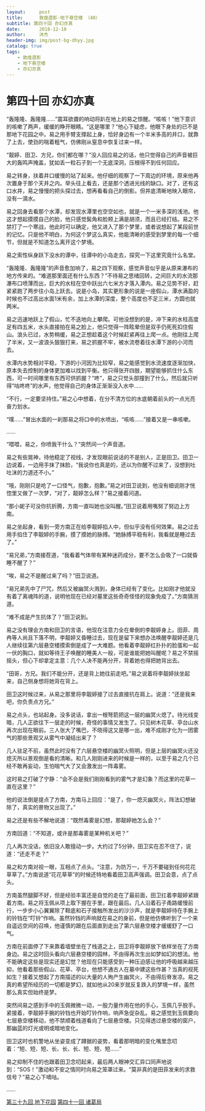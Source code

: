 ```yaml
---
layout:     post
title:      敦煌遗影·地下悬空楼 （40）
subtitle: 第四十回 亦幻亦真
date:       2018-12-10
author:     沐杰
header-img: img/post-bg-dhyy.jpg
catalog: true
tags:
    - 敦煌遗影
    - 地下悬空楼
    - 亦幻亦真
---
```

# 第四十回 亦幻亦真

“轰隆隆、轰隆隆……”震耳欲聋的响动将趴在地上的易之惊醒。“咳咳！”他下意识的咳嗽了两声，缓缓的睁开眼睛。“这是哪里？”他心下疑虑，他眼下身处的已不是那地下花园之中。易之用手臂支撑起上身，恰好身边有一个半米多高的井口，就靠了上去，使劲的喘着粗气，仿佛刚从窒息中恢复过来一样。

“靓婷、田卫、方兄，你们都在哪？”没人回应易之的话，他只觉得自己的声音被巨大的轰鸣声掩盖，犹如丢一粒石子到一个无底深洞，压根得不到任何回应。

易之转身，扶着井口缓慢的站了起来。他仔细的观察了一下周边的环境，原来他再次置身于那个天井之内。举头往上看去，还是那个透进光线的缺口。对了，还有这口水井，易之慢慢的把头探过去，想再看看自己的倒影。但井底清晰地映入眼帘，没有一滴水。

易之回身去看那个水潭，却发现水潭里也空空如也，就是一个一米多深的浅池。他这才想起摸摸自己的脸，他只感觉鬓角和脸颊上满是胡须，而且已经打结。易之不禁打了一个寒战，他此时可以确定，他又进入了那个梦里，或者说想起了某段前世的记忆。只是他不明白，为何这个梦这么真实，他能清晰的感受到梦里的每一个细节，但就是不知道怎么离开这个梦境。

易之索性纵身跃下没水的谭中，往谭中的小岛走去，探究一下这里究竟什么名堂。

“轰隆隆、轰隆隆”的声音愈加响了，易之四下观察，感觉声音似乎是从原来瀑布的地方传来的。“难道那里面还有什么东西？”不待易之思绪回转，之间巨大的水流那瀑布口喷薄而出，巨大的水柱在空中跃出六七米方才落入潭内。易之见势不好，赶紧紧跑了两步往小岛上跃去。说是小岛，其实更形象的说是一座假山，潭水满盈的时候也不过高出水面1米有余，加上水潭的深度，整个高度也不足三米，方圆也就两米。

易之迅速地跃上了假山，忙不迭地向上攀爬。可他没想到的是，冲下来的水柱高度足有四五米，水头直接拍在易之脸上，他只觉得一阵眩晕但是双手仍死死扣住假山。浪头已过，水势稍缓，易之正想趁着这个时候赶紧再往上爬一点。他刚往上爬了半米，又一波浪头狠狠打来，易之抓握不牢，被水流卷着往水潭下游的小河而去。

水潭内水势相对平稳，下游的小河因为比较窄，易之能感觉到水流速度逐渐加快，原本失去控制的身体更加难以找到平衡。他只得张开四肢，期望能够抓住什么东西，可一时间哪里有东西可供抓握？“咚”，易之只觉头部撞到了什么，然后就只听得“咕咚咚”的水声，他觉得自己的身体正渐渐没入水中……

“不行，一定要坚持住。”易之心中想着，在分不清方位的水底朝着前头的一点光亮奋力划水。

“噗……”冒出水面的一刹那易之将口中的水喷出，“咳咳……”接着又是一串咳嗽。

……

“喂喂，易之，你喷我干什么？”突然间一个声音道。

易之有些晃神，待他稳定了视线，才发现眼前说话的不是别人，正是田卫。田卫一边说着，一边用手抹了抹脸，“我说你也真是的，还以为你醒不过来了，没想到吐吐沫的力道还不小。”

“哦，刚刚只是呛了一口怪气，抱歉，抱歉。”易之对田卫说到，他没有细说刚才恍惚里又做了一次梦，“对了，靓婷怎么样？”易之接着问道。

“那小妮子可没你抗折腾，方南一直叫她也没叫醒。”田卫说着用嘴努了努边上方南。

易之坐起身，看到一旁方南正在给李靓婷掐人中，但似乎没有任何效果。易之过去用手掐住了李靓婷的手腕，摸了摸她的脉搏。“她脉搏平稳有利，我看就是睡过去了。”

“易兄弟，”方南接茬道，“我看着气体带有某种迷药成分，要不怎么会吸了一口就昏睡不醒了？”

“唉，易之不是醒过来了吗？”田卫说道。

“易兄弟先中了尸咒，然后又被幽冥火溅到，身体已经有了变化。比如刚才他就没有着了离魂阵的道，说明他现在已经对墓里这些奇奇怪怪的现象免疫了。”方南猜测道。

“难不成是产生抗体了？”田卫说到。

易之没有理会方南和田卫的言语，他现在注意力全在晕倒的李靓婷身上。田菲、周冉等人尚且下落不明，李靓婷又昏睡过去，现在是留下来想办法唤醒李靓婷还是几人继续往第六层悬空楼摸索倒是成了一大难题。他看着李靓婷红扑扑的脸蛋和一起一伏的胸口，就如等待王子唤醒的睡美人一般，可是谁能把她叫醒呢？易之不禁摇摇头，但心下却拿定主意：几个人决不能再分开，背着她也得把她背出去。

“田哥，方兄。我们不能分开，还是背上她往前走吧。”易之说着将李靓婷扶坐起来，自己侧身想将她背在背上。

田卫这时候过来，从易之那里将李靓婷接了过去直接抗在肩上。说道：“还是我来吧，你负责点方兄。”

易之点头，也站起身。没多说话，拿出一根弩箭把这一层的幽冥火熄了。待光线变暗，几人正欲往下一层走的时候，奇怪的事情又发生了。只见树木花草、亭台山水再次出现在眼前。三人张大了嘴巴，不晓得这又是哪一出，难不成刚才化为一团雾气的那些景观又从雾气中凝结出来了？

几人驻足不前，虽然此时没有了六层悬空楼的幽冥火照明，但是上层的幽冥火还没熄灭所以景观倒是看的清晰。和几人刚刚进来的时候是一样的，以至于易之几个已经不敢再妄动，生怕喘气大了又会激发出一阵毒雾。

这时易之打破了宁静：“会不会是我们刚刚看到的雾气才是幻象？而这里的花草一直在这里？”

他的说法倒是提点了方南，方南马上回应：“是了，你一熄灭幽冥火，阵法幻想破除了，真实的景物又出现了。”

易之还是有些不解地说道：“既然毒雾是幻想，那靓婷她怎么会？”

方南回道：“不知道，或许是那毒雾是某种机关吧？”

几人再次没话，依旧没人敢擅动一步。大约过了5分钟，田卫实在忍不住了，说道：“还走不走？”

易之和方南对视一眼，互相点了点头。“注意，为防万一，千万不要碰到任何花花草草了。”方南说道“花花草草”的时候还特地看着田卫高声强调。田卫会意，点了点头。

方南虽然腿脚不好，但是经验丰富还是自觉的走在了最前面，田卫扛着李靓婷紧跟着方南。易之将玉佩从项上取下握在手里，跟在最后。几人沿着石子甬路缓慢前行，一步步小心翼翼除了鞋底和石子接触所发出的沙沙声，就是李靓婷待在手腕上的铃铛在“叮铃”作响。虽然铃铛的声响就在易之的身前，但是他仿佛听到了一个来自遥远空间的召唤，他谨慎的跟在后面直到走出了第六层悬空楼才缓缓舒了一口气。

方南在前面停了下来靠着墙壁坐在了栈道之上，田卫将李靓婷放下依样坐在了方南身边。易之这时回头看向六层悬空楼的园林，不由得再次生出如梦如幻的想法。他不能确定这些是现实还是幻觉？他现在只能感受到一种压迫感让他的呼吸越来越压抑，他看着那些假山、花草、亭台，他想不通古人在墓中建这些作甚？当真的视死如生？接着又想起了方南描述的以大量的人殉产生幽冥火，不由得后脊发凉。易之真的希望所经历的一切都是梦幻，就如他从20来岁就反复跌入的梦境一样，虽然那么真实但始终是梦。

突然间易之感到手中的玉佩微微一动，一股力量作用在他的手心，玉佩几乎脱手。紧接着，李靓婷手腕的铃铛也开始叮铃作响，响声急促杂乱。易之感觉到玉佩要向七层悬空楼移动，他不禁顺着栈道看向了七层悬空楼。只见得透过悬空楼的窗户，那幽蓝的灯光或明或暗地变化。

田卫这时也机警地从坐姿变成了蹲据的姿势，看着那明暗的变化嘴里念叨着：“短、短、短、长、长、长、短、短、短……”

易之抑制不住的也跟着田卫念叨起来，最后两人眼神交汇异口同声地说到：“SOS！”激动和不安之情同时向易之笼罩过来。“莫非真的是田菲发来的求救信号？”易之心下嘀咕。

……

[第三十九回 地下花园](http://www.jianshu.com/p/4178046d316b)
[第四十一回 诸葛局](http://www.jianshu.com/p/f6044cba7eca)
